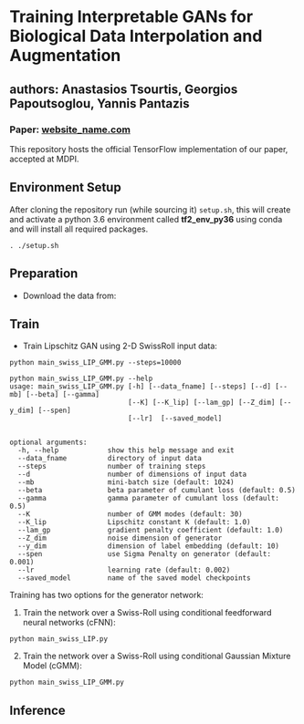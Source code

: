 # Training Interpretable GANs for Biological Data Interpolation and Augmentation
## authors: Anastasios Tsourtis, Georgios Papoutsoglou, Yannis Pantazis

### Paper: [website_name.com](https://uoc.gr)
This repository hosts the official TensorFlow implementation of our paper, 
accepted at MDPI.

## Environment Setup
After cloning the repository run (while sourcing it) `setup.sh`, this will create and activate a python 3.6 environment called **tf2_env_py36** using conda 
and will install all required packages.

`. ./setup.sh`

## Preparation
* Download the data from:

## Train
- Train Lipschitz GAN using 2-D SwissRoll input data:
```
python main_swiss_LIP_GMM.py --steps=10000
```

```
python main_swiss_LIP_GMM.py --help
usage: main_swiss_LIP_GMM.py [-h] [--data_fname] [--steps] [--d] [--mb] [--beta] [--gamma] 
                             [--K] [--K_lip] [--lam_gp] [--Z_dim] [--y_dim] [--spen]
                             [--lr]  [--saved_model]


optional arguments:
  -h, --help            show this help message and exit
  --data_fname          directory of input data
  --steps               number of training steps      
  --d                   number of dimensions of input data
  --mb                  mini-batch size (default: 1024)
  --beta                beta parameter of cumulant loss (default: 0.5)
  --gamma               gamma parameter of cumulant loss (default: 0.5)
  --K                   number of GMM modes (default: 30)
  --K_lip               Lipschitz constant K (default: 1.0)
  --lam_gp              gradient penalty coefficient (default: 1.0)
  --Z_dim               noise dimension of generator
  --y_dim               dimension of label embedding (default: 10)
  --spen                use Sigma Penalty on generator (default: 0.001) 
  --lr                  learning rate (default: 0.002)
  --saved_model         name of the saved model checkpoints

```


Training has two options for the generator network:
1. Train the network over a Swiss-Roll using conditional feedforward neural networks (cFNN):
```
python main_swiss_LIP.py 
```
2. Train the network over a Swiss-Roll using conditional Gaussian Mixture Model (cGMM):
```
python main_swiss_LIP_GMM.py 
```

## Inference